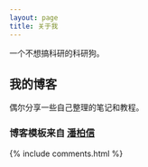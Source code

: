 ```yaml
---
layout: page
title: 关于我 
---
```


一个不想搞科研的科研狗。


<h2> 我的博客 </h2>  

偶尔分享一些自己整理的笔记和教程。



<h3> 博客模板来自 <a target="_blank" href='https://github.com/leopardpan/leopardpan.github.io/'>潘柏信</a>  </h3>  



{% include comments.html %}

